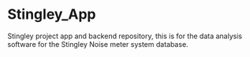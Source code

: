 # Stingley_App
Stingley project app and backend repository, this is for the data analysis software for the Stingley Noise meter system database.
  

